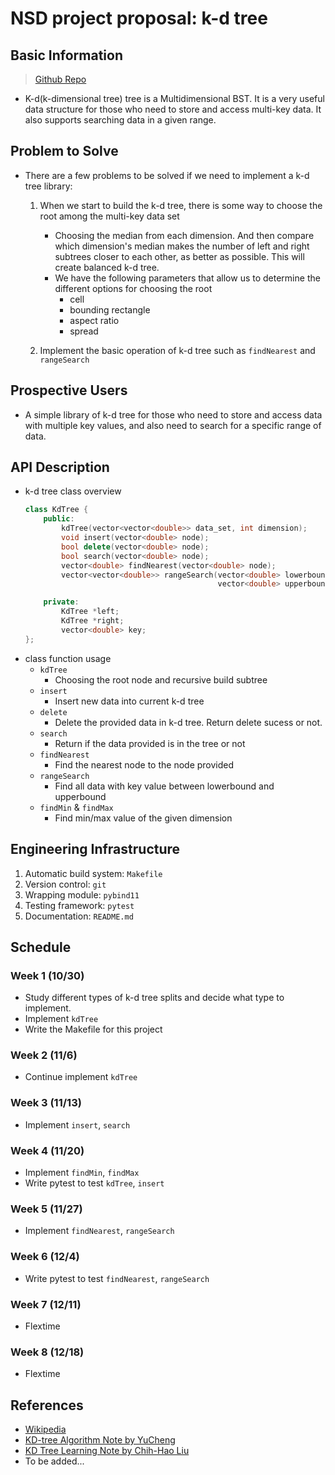 # NSD project proposal: k-d tree

## Basic Information
> [Github Repo](https://github.com/adcf3016/kdtree)
- K-d(k-dimensional tree) tree is a Multidimensional BST.
It is a very useful data structure for those who need to store and access multi-key data.
It also supports searching data in a given range.

## Problem to Solve
- There are a few problems to be solved if we need to implement a k-d tree library:
    1. When we start to build the k-d tree, there is some way to choose the root among the multi-key data set
        - Choosing the median from each dimension.
        And then compare which dimension's median makes the number of left and right subtrees closer to each other, as better as possible.
        This will create balanced k-d tree.
        - We have the following parameters that allow us to determine the different options for choosing the root
            - cell
            - bounding rectangle
            - aspect ratio
            - spread

    2. Implement the basic operation of k-d tree such as `findNearest` and `rangeSearch`

## Prospective Users
- A simple library of k-d tree for those who need to store and access data with multiple key values, and also need to search for a specific range of data.

## API Description
- k-d tree class overview
    ```c++
    class KdTree {
        public:
            kdTree(vector<vector<double>> data_set, int dimension);
            void insert(vector<double> node);
            bool delete(vector<double> node);
            bool search(vector<double> node);
            vector<double> findNearest(vector<double> node);
            vector<vector<double>> rangeSearch(vector<double> lowerbound,
                                               vector<double> upperbound);

        private:
            KdTree *left;
            KdTree *right;
            vector<double> key;
    };
    ```
- class function usage
    - `kdTree`
        - Choosing the root node and recursive build subtree
    - `insert`
        - Insert new data into current k-d tree
    - `delete`
        - Delete the provided data in k-d tree.
        Return delete sucess or not.
    - `search`
        - Return if the data provided is in the tree or not
    - `findNearest`
        - Find the nearest node to the node provided
    - `rangeSearch`
        - Find all data with key value between lowerbound and upperbound
    - `findMin` & `findMax`
        - Find min/max value of the given dimension

## Engineering Infrastructure
1. Automatic build system: `Makefile`
2. Version control: `git`
3. Wrapping module: `pybind11`
4. Testing framework: `pytest`
5. Documentation: `README.md`

## Schedule
### Week 1 (10/30)
- Study different types of k-d tree splits and decide what type to implement.
- Implement `kdTree`
- Write the Makefile for this project

### Week 2 (11/6)
- Continue implement `kdTree`

### Week 3 (11/13)
- Implement `insert`, `search`

### Week 4 (11/20)
- Implement `findMin`, `findMax`
- Write pytest to test `kdTree`, `insert`

### Week 5 (11/27)
- Implement `findNearest`, `rangeSearch`

### Week 6 (12/4)
- Write pytest to test `findNearest`, `rangeSearch`

### Week 7 (12/11)
- Flextime

### Week 8 (12/18)
- Flextime

## References
- [Wikipedia](https://en.wikipedia.org/wiki/K-d_tree)
- [KD-tree Algorithm Note by YuCheng](https://blog.yucheng.me/post/kd-tree/)
- [KD Tree Learning Note by Chih-Hao Liu](https://tomohiroliu22.medium.com/%E6%A9%9F%E5%99%A8%E5%AD%B8%E7%BF%92-%E5%AD%B8%E7%BF%92%E7%AD%86%E8%A8%98%E7%B3%BB%E5%88%97-69-k%E7%B6%AD%E6%A8%B9-kd-tree-b3b8591c9245)
- To be added...
